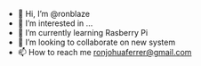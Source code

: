 - 👋 Hi, I’m @ronblaze
- 👀 I’m interested in ...
- 🌱 I’m currently learning Rasberry Pi
- 💞️ I’m looking to collaborate on new system
- 📫 How to reach me ronjohuaferrer@gmail.com

<!---
ronblaze/ronblaze is a ✨ special ✨ repository because its `README.md` (this file) appears on your GitHub profile.
You can click the Preview link to take a look at your changes.
--->
